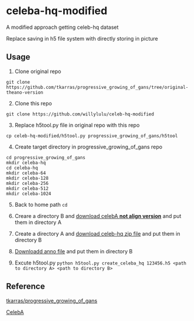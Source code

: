 # celeba-hq-modified
A modified approach getting celeb-hq dataset

Replace saving in h5 file system with directly storing in picture
##	Usage
1.	Clone original repo

`git clone https://github.com/tkarras/progressive_growing_of_gans/tree/original-theano-version`

2.	Clone this repo

`git clone https://github.com/willylulu/celeb-hq-modified`

3.	Replace h5tool.py file in original repo with this repo

`cp celeb-hq-modified/h5tool.py progressive_growing_of_gans/h5tool`

4.	Create target directory in progressive_growing_of_gans repo

```
cd progressive_growing_of_gans
mkdir celeba-hq
cd celeba-hq
mkdir celeba-64
mkdir celeba-128
mkdir celeba-256
mkdir celeba-512
mkdir celeba-1024
```

5.	Back to home path
`cd`
6.	Creare a directory B and [download celebA **not align version**](https://drive.google.com/open?id=0B7EVK8r0v71peklHb0pGdDl6R28) and put them in directory A

7.	Create a directory A and [download celeb-hq zip file](https://drive.google.com/drive/folders/0B4qLcYyJmiz0TXY1NG02bzZVRGs) and put them in directory B

8.	[Downloadd anno file](https://drive.google.com/open?id=0B7EVK8r0v71pOC0wOVZlQnFfaGs) and put them in directory B
9.	Excute h5tool.py
`python h5tool.py create_celeba_hq 123456.h5 <path to directory A> <path to directory B>`

##	Reference
[tkarras/progressive_growing_of_gans](https://github.com/tkarras/progressive_growing_of_gans)

[CelebA](http://mmlab.ie.cuhk.edu.hk/projects/CelebA.html)
